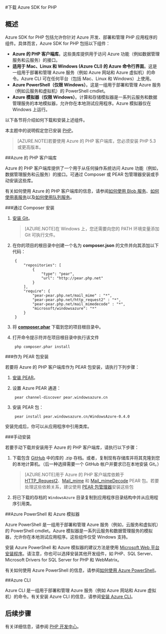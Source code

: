 <properties
	pageTitle="下载 Azure SDK for PHP"
	description="了解如何下载和安装 Azure SDK for PHP。"
	documentationCenter="php"
	services="app-service\web"
	authors="tfitzmac"
	manager="wpickett"
	editor=""/>

<tags
	ms.service="app-service-web"
	ms.date="12/16/2015"
	wacn.date="01/29/2016"/>

#下载 Azure SDK for PHP

## 概述

Azure SDK for PHP 包括允许你针对 Azure 开发、部署和管理 PHP 应用程序的组件。具体而言，Azure SDK for PHP 包括以下组件：

* **Azure 的 PHP 客户端库**。这些类库提供用于访问 Azure 功能（例如数据管理服务和云服务）的接口。  
* **适用于 Mac、Linux 和 Windows (Azure CLI) 的 Azure 命令行界面**。这是一组用于部署和管理 Azure 服务（例如 Azure 网站和 Azure 虚拟机）的命令。Azure CLI 可在任何平台（包括 Mac、Linux 和 Windows）上使用。
* **Azure PowerShell（仅限 Windows）**。这是一组用于部署和管理 Azure 服务（例如云服务和虚拟机）的 PowerShell cmdlet。
* **Azure 模拟器（仅限 Windows）**。计算和存储模拟器是一系列云服务和数据管理服务的本地模拟器，允许你在本地测试应用程序。Azure 模拟器仅在 Windows 上运行。

以下各节将介绍如何下载和安装上述组件。

本主题中的说明假定您已安装 [PHP][install-php]。

> [AZURE.NOTE]若要使用 Azure 的 PHP 客户端库，您必须安装 PHP 5.3 或更高版本。

##Azure 的 PHP 客户端库

Azure 的 PHP 客户端库提供了一个用于从任何操作系统访问 Azure 功能（例如，数据管理服务和云服务）的接口。可通过 Composer 或 PEAR 包管理器安装或手动安装这些库。

有关如何使用 Azure 的 PHP 客户端库的信息，请参阅[如何使用 Blob 服务][blob-service]、[如何使用表服务][table-service]以及[如何使用队列服务][queue-service]。

###通过 Composer 安装

1. [安装 Git][install-git]。


	> [AZURE.NOTE]在 Windows 上，您还需要向您的 PATH 环境变量添加 Git 可执行文件。

2. 在你的项目的根目录中创建一个名为 **composer.json** 的文件并向其添加以下代码：

        {
            "repositories": [
                {
                    "type": "pear",
                    "url": "http://pear.php.net"
                }
            ],
            "require": {
                "pear-pear.php.net/mail_mime" : "*",
                "pear-pear.php.net/http_request2" : "*",
                "pear-pear.php.net/mail_mimedecode" : "*",
                "microsoft/windowsazure": "*"
            }
        }

3. 将 **[composer.phar][composer-phar]** 下载到您的项目根目录中。

4. 打开命令提示符并在项目根目录中执行该文件

		php composer.phar install

###作为 PEAR 包安装

若要将 Azure 的 PHP 客户端库作为 PEAR 包安装，请执行下列步骤：

1. [安装 PEAR][install-pear]。
2. 设置 Azure PEAR 通道：

		pear channel-discover pear.windowsazure.cn
3. 安装 PEAR 包：

		pear install pear.windowsazure.cn/WindowsAzure-0.4.0

安装完成后，你可以从应用程序中引用类库。

###手动安装

若要手动下载并安装用于 Azure 的 PHP 客户端库，请执行以下步骤：

1. 下载包含 [GitHub][php-sdk-github] 中的库的 .zip 存档。或者，复制现有存储库并将其克隆到您的本地计算机。（后一种选择需要一个 GitHub 帐户并要求已在本地安装 Git。）

	> [AZURE.NOTE]用于 Azure 的 PHP 客户端库依赖于 [HTTP\_Request2](http://pear.php.net/package/HTTP_Request2)、[Mail\_mime](http://pear.php.net/package/Mail_mime) 和 [Mail\_mimeDecode](http://pear.php.net/package/Mail_mimeDecode) PEAR 包。若要处理这些依赖关系，建议使用 [PEAR 包管理器](http://pear.php.net/manual/en/installation.php)安装这些包

2. 将已下载的存档的 `WindowsAzure` 目录复制到应用程序目录结构中并从应用程序引用类。

##Azure PowerShell 和 Azure 模拟器

Azure PowerShell 是一组用于部署和管理 Azure 服务（例如，云服务和虚拟机）的 PowerShell cmdlet。Azure 模拟器是一系列云服务和数据管理服务的模拟器，允许你在本地测试应用程序。这些组件仅受 Windows 支持。

安装 Azure PowerShell 和 Azure 模拟器的建议方法是使用 [Microsoft Web 平台安装程序][download-wpi]。请注意，你也可以选择安装其他开发组件，如 PHP、SQL Server、Microsoft Drivers for SQL Server for PHP 和 WebMatrix。

有关如何使用 Azure PowerShell 的信息，请参阅[如何使用 Azure PowerShell][powershell-tools]。

##Azure CLI

Azure CLI 是一组用于部署和管理 Azure 服务（例如 Azure 网站和 Azure 虚拟机）的命令。有关安装 Azure CLI 的信息，请参阅[安装 Azure CLI](/documentation/articles/xplat-cli-install)。

## 后续步骤

有关详细信息，请参阅 [PHP 开发中心](/develop/php/)。


[install-php]: http://www.php.net/manual/en/install.php
[composer-github]: https://github.com/composer/composer
[composer-phar]: http://getcomposer.org/composer.phar
[pear-net]: http://pear.php.net/
[http-request2-package]: http://pear.php.net/package/HTTP_Request2
[mail-mimedecode-package]: http://pear.php.net/package/Mail_mimeDecode
[mail-mime-package]: http://pear.php.net/package/Mail_mime
[install-pear]: http://pear.php.net/manual/en/installation.getting.php
[nodejs-org]: http://nodejs.org/
[install-node-linux]: https://github.com/joyent/node/wiki/Installing-Node.js-via-package-manager
[download-wpi]: http://go.microsoft.com/fwlink/?LinkId=253447
[mac-installer]: http://go.microsoft.com/fwlink/?LinkId=252249
[blob-service]: /documentation/articles/storage-php-how-to-use-blobs/
[table-service]: /documentation/articles/storage-php-how-to-use-table-storage/
[queue-service]: /documentation/articles/storage-php-how-to-use-queues/
[azure cli]: http://go.microsoft.com/fwlink/?LinkId=252717
[powershell-tools]: /documentation/articles/powershell-install-configure/
[php-sdk-github]: http://go.microsoft.com/fwlink/?LinkId=252719
[install-git]: http://git-scm.com/book/en/Getting-Started-Installing-Git

<!---HONumber=Mooncake_0118_2016-->